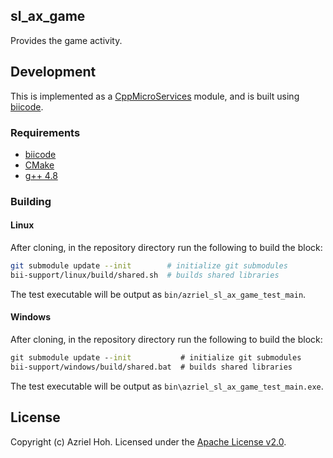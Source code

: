 ## sl\_ax\_game

Provides the game activity.

## Development

This is implemented as a [CppMicroServices](https://github.com/saschazelzer/CppMicroServices) module, and is built using
[biicode](https://www.biicode.com/).

### Requirements

* [biicode](https://www.biicode.com/downloads)
* [CMake](http://www.cmake.org/install/)
* [g++ 4.8](https://gcc.gnu.org/)

### Building

#### Linux

After cloning, in the repository directory run the following to build the block:

```bash
git submodule update --init        # initialize git submodules
bii-support/linux/build/shared.sh  # builds shared libraries
```

The test executable will be output as `bin/azriel_sl_ax_game_test_main`.

#### Windows

After cloning, in the repository directory run the following to build the block:

```bat
git submodule update --init           # initialize git submodules
bii-support/windows/build/shared.bat  # builds shared libraries
```

The test executable will be output as `bin\azriel_sl_ax_game_test_main.exe`.

## License

Copyright (c) Azriel Hoh. Licensed under the [Apache License v2.0](http://www.apache.org/licenses/LICENSE-2.0).
